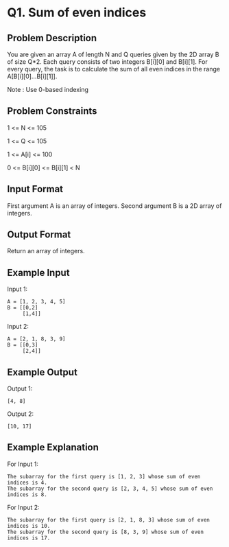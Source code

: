 # Q1. Sum of even indices
## Problem Description
You are given an array A of length N and Q queries given by the 2D array B of size Q*2. Each query consists of two integers B[i][0] and B[i][1].
For every query, the task is to calculate the sum of all even indices in the range A[B[i][0]…B[i][1]].

Note : Use 0-based indexing


## Problem Constraints

1 <= N <= 105

1 <= Q <= 105

1 <= A[i] <= 100

0 <= B[i][0] <= B[i][1] < N


## Input Format
First argument A is an array of integers.
Second argument B is a 2D array of integers.


## Output Format
Return an array of integers.


## Example Input
Input 1:

    A = [1, 2, 3, 4, 5]
    B = [[0,2] 
         [1,4]]

Input 2:

    A = [2, 1, 8, 3, 9]
    B = [[0,3] 
         [2,4]]


## Example Output
Output 1:

    [4, 8]

Output 2:

    [10, 17]


## Example Explanation
For Input 1:

    The subarray for the first query is [1, 2, 3] whose sum of even indices is 4.
    The subarray for the second query is [2, 3, 4, 5] whose sum of even indices is 8.

For Input 2:
    
    The subarray for the first query is [2, 1, 8, 3] whose sum of even indices is 10.
    The subarray for the second query is [8, 3, 9] whose sum of even indices is 17.
